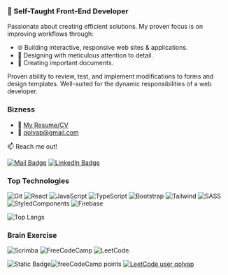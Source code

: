 ### 🚀 Self-Taught Front-End Developer

Passionate about creating efficient solutions. My proven focus is on improving workflows through:

- 🌐 Building interactive, responsive web sites & applications.
- 🎨 Designing with meticulous attention to detail.
- 📑 Creating important documents.
  
Proven ability to review, test, and implement modifications to forms and design templates. Well-suited for the dynamic responsibilities of a web developer.

### Bizness
- :paperclip: [My Resume/CV](https://read.cv/qolvap)
- :email: qolvap@gmail.com 
<!---
qolvap/qolvap is a ✨ special ✨ repository because its `README.md` (this file) appears on your GitHub profile.
You can click the Preview link to take a look at your changes.
--->

:mailbox: Reach me out!

[![Mail Badge](https://img.shields.io/badge/Gmail-D14836?style=for-the-badge&logo=gmail&logoColor=white)](mailto:qolvap@gmail.com)
[![LinkedIn Badge](https://img.shields.io/badge/LinkedIn-0077B5?style=for-the-badge&logo=linkedin&logoColor=white)](https://www.linkedin.com/in/qolvap/)
### Top Technologies
![Git](https://img.shields.io/badge/GIT-E44C30?style=for-the-badge&logo=git&logoColor=white)
![React](https://img.shields.io/badge/React-20232A?style=for-the-badge&logo=react&logoColor=61DAFB)
![JavaScript](https://img.shields.io/badge/JavaScript-323330?style=for-the-badge&logo=javascript&logoColor=F7DF1E)
![TypeScript](https://img.shields.io/badge/TypeScript-007ACC?style=for-the-badge&logo=typescript&logoColor=white)
![Bootstrap](https://img.shields.io/badge/Bootstrap-563D7C?style=for-the-badge&logo=bootstrap&logoColor=white)
![Tailwind](https://img.shields.io/badge/Tailwind_CSS-38B2AC?style=for-the-badge&logo=tailwind-css&logoColor=white)
![SASS](https://img.shields.io/badge/SASS-hotpink.svg?style=for-the-badge&logo=SASS&logoColor=white)
![StyledComponents](https://img.shields.io/badge/styled--components-DB7093?style=for-the-badge&logo=styled-components&logoColor=white)
![Firebase](https://img.shields.io/badge/Firebase-039BE5?style=for-the-badge&logo=Firebase&logoColor=white)

![Top Langs](https://github-readme-stats.vercel.app/api/top-langs/?username=qolvap&layout=compact)

### Brain Exercise
![Scrimba](https://img.shields.io/badge/scrimba-2B283A?style=for-the-badge&logo=scrimba&logoColor=white)
![FreeCodeCamp](https://img.shields.io/badge/Freecodecamp-%23123.svg?&style=for-the-badge&logo=freecodecamp&logoColor=green)
![LeetCode](https://img.shields.io/badge/LeetCode-000000?style=for-the-badge&logo=LeetCode&logoColor=#d16c06)


<img alt="Static Badge" src="https://img.shields.io/badge/freecodecamp-black">![freeCodeCamp points](https://img.shields.io/freecodecamp/points/qolvap) [![LeetCode user qolvap](https://img.shields.io/badge/dynamic/json?style=plastic&labelColor=black&color=%23ffa116&label=Solved&query=solvedOverTotal&url=https%3A%2F%2Fleetcode-badge.vercel.app%2Fapi%2Fusers%2Fqolvap&logo=leetcode&logoColor=yellow)](https://leetcode.com/qolvap/) 


